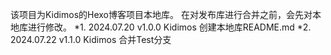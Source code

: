 该项目为Kidimos的Hexo博客项目本地库。 
在对发布库进行合并之前，会先对本地库进行修改。 
*1. 2024.07.20 v1.0.0 Kidimos 
	创建本地库README.md
*2. 2024.07.22 v1.1.0 Kidimos
	合并Test分支

